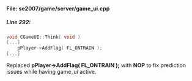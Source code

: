 #### File: se2007/game/server/game_ui.cpp
##### Line 292:

```C
void CGameUI::Think( void )
[...]
	pPlayer->AddFlag( FL_ONTRAIN );
[...]
```
Replaced **pPlayer->AddFlag( FL_ONTRAIN );** with **NOP** to fix prediction issues
while having game_ui active.
